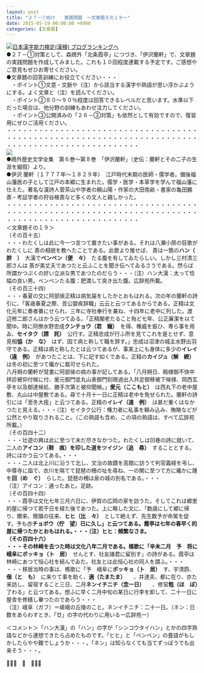 ```yaml
---
layout: post
title: "２７－①向け　　実践問題　ー文章題その１９ー"
date: 2015-05-19 00:00:00 +0900
categories: [文章題]
---
```


[![](/syuusyuu9701/assets/images/２７－①向け-実践問題-ー文章題その１９ー-br_c_3028_1.gif)](http://blog.with2.net/link.php?1659096:3028 "日本漢字能力検定(漢検) ブログランキングへ")[日本漢字能力検定(漢検) ブログランキングへ](http://blog.with2.net/link.php?1659096:3028)  
●２７－①対策として、森鴎外「北条霞亭」につづき、「伊沢蘭軒」で、文章題の実践問題を作成してみました。これも１０回程度連載する予定です。ご感想やご意見もぜひお寄せください。  
●文章題の回答訓練にお役立てください・・・  
　・ポイント①文意・文脈や（注）から該当する漢字や熟語が思い浮かぶようにする。よく文章と（注）を読んでください。  
　・ポイント②８０～９０％程度は回答できるレベルだと思います。水準以下だった場合は、他分野の訓練もあわせ注力してください。  
　・ポイント③公開済みの「２６－③対策」も依然として有効ですので、復習用にぜひご活用ください。  
・・・・・・・・・・・・・・・・・・・・・・・・・・・・・・・・・・・・・・・・・・・・・・・・・・・・・・・・・・・・・・・・・・・・・・・・・・・・・・・・・・・・・・・・・・・・・・・・・  
![](/syuusyuu9701/assets/images/２７－①向け-実践問題-ー文章題その１９ー-7d9e707944abacdd2eb987167531887f.jpg)  
●鴎外歴史文学全集　第６巻～第８巻　「伊沢蘭軒」（史伝：蘭軒とその二子の生涯を細叙）より。  
●伊沢 蘭軒（１７７７年～１８２９年）　江戸時代末期の医師・儒学者。備後福山藩医の子として江戸の本郷に生まれた。儒学・医学・本草学を学んで福山藩に仕えた。著名な漢詩人菅茶山や学者の頼山陽・作家の大田南畝・書家の亀田鵬斎・考証学者の狩谷棭斎など多くの文人と親しかった。  
・・・・・・・・・・・・・・・・・・・・・・・・・・・・・・・・・・・・・・・・・・・・・・・・・・・・・・・・・・・・・・・・・・・・・・・・・・・・・・・・・・・・・・・・・・・・・・・・・  
＜文章題その１９＞  
（その百十五）  
・・・わたくしは此に今一つ言つて置きたい事がある。それは八瀬小原の狂歌がわたくしに 斎の相貌を教へたことである。此歌より推せば、 斎は一箇の**ハン（　胖　）**　大漢で**ベンベン（便　々）**　たる腹を有してゐたらしい。しかし三村清三郎さんは 斎が美丈夫であつたと云ふことを聞き伝へてゐるさうである。然らば所謂かつぷくの好い立派な男であつたのだらう・・・（注）ハン大漢：太って恰幅の良い男。ベンベンたる腹：肥満して突き出た腹。広辞苑所載。  
（その百三十四）  
・・・春夏の交に阿部侯正精は病気届をしたかとおもはれる。次の年の蘭軒の詩引に、「客歳春夏之際、吾公嬰疾辞職」云云と云つてあるからである。正精は文化元年に奏者番にせられ、三年に寺社奉行を兼ね、十四年に老中に列した。渡辺修二郎さんはかう云つてゐる。「正精閣老たること殆ど七年、公正廉潔を以て聞ゆ。時に同僚水野忠成**クンチョウ（君　寵）**　を得、権威を振ひ、専ら事を用ゐ、**セイタク（請　託）**　公行す。正精忠成が行ふ所を見てこれを是とせず、意見相**協（か　な）**　はず、因て病と称して職を辞す。」忠成は沼津の城主水野出羽守である。正精は病と称したとは云つてあるが、事実上にも身体に多少の**イレイ（違　例）**　があつたことは、下に記す如くである。正精の**カイジュ（解　綬）**　は冬の初に至つて纔かに裁可せられた。  
八月朔の蘭軒が覚書に阿部侯の病の事が記してある。「八月朔日、殿様御不快中拝診被仰付候に付、爰元御門並丸山表御門刻限過出入共定御移被下候様、岡西玄亭を以及御達候処、勝手次第と被仰聞候。」**爰元（ここもと）**　は西丸下の老中屋敷、丸山は中屋敷である。尋で十月十一日に正精は老中を免ぜられた。蘭軒の詩引には「至冬大痊」と云つてある。正精の**イレイ（違　例）**　は甚だ重くはなかつたと見える。・・・（注）セイタク公行：権力者に私事を頼み込み、賄賂などが公然とやり取りされること。（この熟語も含め、この項の熟語は、すべて広辞苑所載。）  
（その百四十二）  
・・・壮遊の興は此に至つて未だ尽きなかつた。わたくしは凹巷の詩に就いて、二人の**アイコン（鞋　痕）**を印した道を**ツイジン（追　尋）**　することとする。詩にはかう云つてある。・・・  
・・・二人は北上川に沿うて北し、文治の故蹟を高館に訪うて判官義経を弔し、中尊寺に詣で、衣川を隔てて琵琶の柵の址を尋ね、一の関に至つて方に纔かに踵を**回（め　ぐ）**　らした。琵琶の柵は泉の城の別名である。・・・  
（注）アイコン：通ったあと。足跡。  
（その百四十四）  
・・・霞亭は文化七年三月六日に、伊賀の広岡の家を訪うた。そしてこれは郷里的屋に帰つて若干日を経た後であつた。上に略した文に、「数歳にして郷に帰り、爾来、簡牘の往来、**ヒヒ（比　々）**　として絶えず、先生数予が命駕を促す。予も亦**チョボウ（佇　望）**已に久し」と云つてある。霞亭は七年の春早く的屋に帰つたかとおもはれる。・・・（注）ヒヒ：頻繁なさま。  
（その百四十六）  
・・・その林崎を去つた時は文化八年二月である。樵歌に「辛未二月　予　将に峨阜に**ボッキョ（卜　居）**　せんとす、社友諸君に留別す」の詩がある。霞亭は林崎にあつて恒心社を結んでゐた。社友とは此恒心社の同人を謂ふ。・・・  
・・・移居当時の事は、樵歌に「予　峨阜に**ボッキョ（卜　居）**　す、宇清蔚、**偕（と　も）**　に来りて事を助く、**適（たまたま）**　　、井達夫、都に在り、亦た来訪し、留宿すること三日、二月**ネンイチニチ（念一日）**　　、修営**粗（ほ　ぼ）**　了わる」と云つてある。想ふに早く二月中旬の某日に行李を卸して、二十一日に屋舎を修繕し畢つたのであらう・・・  
（注）峨阜（ガフ）＝嵯峨の丘陵のこと。ネンイチニチ：二十一日。（ネン：日数をあらわすとき、「廿」の字の代わりに用いるー広辞苑ー）  
  
＜コメント＞「ハン大漢」の「ハン」の字が「シンコウタイハン」とかの四字熟語などから連想できたら占めたものです。「ヒヒ」と「ベンベン」の畳語がもしかしたらやや難でしょうか・・・。「ネン」は知らなくても当てずっぽうでも出来そう・・・。  
  
👋👋👋　🐑　👋👋👋  
  